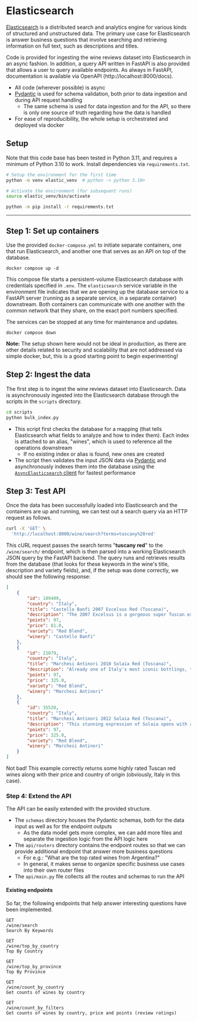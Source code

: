 # Elasticsearch

[Elasticsearch](https://www.elastic.co/what-is/elasticsearch) is a distributed search and analytics engine for various kinds of structured and unstructured data. The primary use case for Elasticsearch is answer business questions that involve searching and retrieving information on full text, such as descriptions and titles.

Code is provided for ingesting the wine reviews dataset into Elasticsearch in an async fashion. In addition, a query API written in FastAPI is also provided that allows a user to query available endpoints. As always in FastAPI, documentation is available via OpenAPI (http://localhost:8000/docs).

* All code (wherever possible) is async
* [Pydantic](https://docs.pydantic.dev) is used for schema validation, both prior to data ingestion and during API request handling
  * The same schema is used for data ingestion and for the API, so there is only one source of truth regarding how the data is handled
* For ease of reproducibility, the whole setup is orchestrated and deployed via docker

## Setup

Note that this code base has been tested in Python 3.11, and requires a minimum of Python 3.10 to work. Install dependencies via `requirements.txt`.

```sh
# Setup the environment for the first time
python -m venv elastic_venv  # python -> python 3.10+

# Activate the environment (for subsequent runs)
source elastic_venv/bin/activate

python -m pip install -r requirements.txt
```

--- 

## Step 1: Set up containers

Use the provided `docker-compose.yml` to initiate separate containers, one that run Elasticsearch, and another one that serves as an API on top of the database.

```
docker compose up -d
```

This compose file starts a persistent-volume Elasticsearch database with credentials specified in `.env`. The `elasticsearch` service variable in the environment file indicates that we are opening up the database service to a FastAPI server (running as a separate service, in a separate container) downstream. Both containers can communicate with one another with the common network that they share, on the exact port numbers specified.

The services can be stopped at any time for maintenance and updates.

```
docker compose down
```

**Note:** The setup shown here would not be ideal in production, as there are other details related to security and scalability that are not addressed via simple docker, but, this is a good starting point to begin experimenting!


## Step 2: Ingest the data

The first step is to ingest the wine reviews dataset into Elasticsearch. Data is asynchronously ingested into the Elasticsearch database through the scripts in the `scripts` directory.

```sh
cd scripts
python bulk_index.py
```

* This script first checks the database for a mapping (that tells Elasticsearch what fields to analyze and how to index them). Each index is attached to an alias, "wines", which is used to reference all the operations downstream
  * If no existing index or alias is found, new ones are created
* The script then validates the input JSON data via [Pydantic](https://docs.pydantic.dev) and asynchronously indexes them into the database using the [`AsyncElasticsearch` client](https://elasticsearch-py.readthedocs.io/en/v8.7.0/async.html) for fastest performance


## Step 3: Test API

Once the data has been successfully loaded into Elasticsearch and the containers are up and running, we can test out a search query via an HTTP request as follows.

```sh
curl -X 'GET' \
  'http://localhost:8000/wine/search?terms=tuscany%20red'
```

This cURL request passes the search terms "**tuscany red**" to the `/wine/search/` endpoint, which is then parsed into a working Elasticsearch JSON query by the FastAPI backend. The query runs and retrieves results from the database (that looks for these keywords in the wine's title, description and variety fields), and, if the setup was done correctly, we should see the following response:

```json
[
    {
        "id": 109409,
        "country": "Italy",
        "title": "Castello Banfi 2007 Excelsus Red (Toscana)",
        "description": "The 2007 Excelsus is a gorgeous super Tuscan expression (with Cabernet Sauvignon and Merlot) that shows quality and superior fruit on all levels. Castello Banfi has really hit a home run with this vintage. You'll encounter persuasive aromas of cassis, blackberry, chocolate, tobacco, curry leaf and deep renderings of exotic spice. The wine's texture is exceedingly smooth, rich and long lasting.",
        "points": 97,
        "price": 81.0,
        "variety": "Red Blend",
        "winery": "Castello Banfi"
    },
    {
        "id": 21079,
        "country": "Italy",
        "title": "Marchesi Antinori 2010 Solaia Red (Toscana)",
        "description": "Already one of Italy's most iconic bottlings, this gorgeous 2010 is already a classic. Its complex and intense bouquet unfolds with ripe blackberries, violets, leather, thyme and balsamic herbs. The palate shows structure, poise and complexity, delivering rich black currants, black cherry, licorice, mint and menthol notes alongside assertive but polished tannins and vibrant energy. This wine will age and develop for decades. Drink 2018–2040.",
        "points": 97,
        "price": 325.0,
        "variety": "Red Blend",
        "winery": "Marchesi Antinori"
    },
    {
        "id": 35520,
        "country": "Italy",
        "title": "Marchesi Antinori 2012 Solaia Red (Toscana)",
        "description": "This stunning expression of Solaia opens with ample aromas of exotic spices, tilled soil, mature black-skinned fruit and an underlying whiff of fragrant blue flowers. The vibrant, elegantly structured palate doles out high-toned black cherry, ripe blackberry, white pepper, cinnamon, clove and Mediterranean herbs alongside a backbone of firm, polished tannins and bright acidity. Drink 2017–2032.",
        "points": 97,
        "price": 325.0,
        "variety": "Red Blend",
        "winery": "Marchesi Antinori"
    }
]
```

Not bad! This example correctly returns some highly rated Tuscan red wines along with their price and country of origin (obviously, Italy in this case).

### Step 4: Extend the API

The API can be easily extended with the provided structure.

- The `schemas` directory houses the Pydantic schemas, both for the data input as well as for the endpoint outputs
  - As the data model gets more complex, we can add more files and separate the ingestion logic from the API logic here
- The `api/routers` directory contains the endpoint routes so that we can provide additional endpoint that answer more business questions
  - For e.g.: "What are the top rated wines from Argentina?"
  - In general, it makes sense to organize specific business use cases into their own router files
- The `api/main.py` file collects all the routes and schemas to run the API


#### Existing endpoints

So far, the following endpoints that help answer interesting questions have been implemented.

```
GET
/wine/search
Search By Keywords
```

```
GET
/wine/top_by_country
Top By Country
```

```
GET
/wine/top_by_province
Top By Province
```

```
GET
/wine/count_by_country
Get counts of wines by country
```

```
GET
/wine/count_by_filters
Get counts of wines by country, price and points (review ratings)
```

